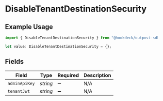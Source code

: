 # DisableTenantDestinationSecurity

## Example Usage

```typescript
import { DisableTenantDestinationSecurity } from "@hookdeck/outpost-sdk/models/operations";

let value: DisableTenantDestinationSecurity = {};
```

## Fields

| Field              | Type               | Required           | Description        |
| ------------------ | ------------------ | ------------------ | ------------------ |
| `adminApiKey`      | *string*           | :heavy_minus_sign: | N/A                |
| `tenantJwt`        | *string*           | :heavy_minus_sign: | N/A                |